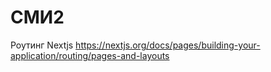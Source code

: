 # СМИ2

Роутинг Nextjs
https://nextjs.org/docs/pages/building-your-application/routing/pages-and-layouts
